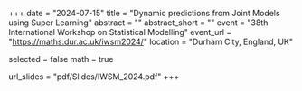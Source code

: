 +++
date = "2024-07-15"
title = "Dynamic predictions from Joint Models using Super Learning"
abstract = ""
abstract_short = ""
event = "38th International Workshop on Statistical Modelling"
event_url = "https://maths.dur.ac.uk/iwsm2024/"
location = "Durham City, England, UK"

selected = false
math = true

url_slides = "pdf/Slides/IWSM_2024.pdf"
+++
